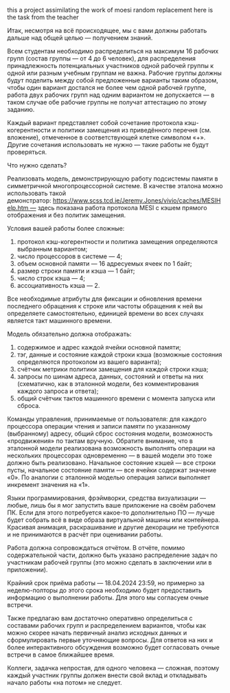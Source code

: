 this a project assimilating the work of moesi random replacement 
here is the task from the teacher   


Итак, несмотря на всё происходящее, мы с вами должны работать дальше над общей целью — получением знаний.

Всем студентам необходимо распределиться на максимум 16 рабочих групп (состав группы — от 4 до 6 человек), для распределения принадлежность потенциальных участников одной рабочей группы к одной или разным учебным группам не важна. Рабочие группы должны будут поделить между собой предложенные варианты таким образом, чтобы один вариант достался не более чем одной рабочей группе, работа двух рабочих групп над одним вариантом не допускается — в таком случае обе рабочие группы не получат аттестацию по этому заданию.

Каждый вариант представляет собой сочетание протокола кэш-когерентности и политики замещения из приведённого перечня (см. вложение), отмеченное в соответствующей клетке символом «+». Другие сочетания использовать не нужно — такие работы не будут проверяться.

Что нужно сделать?

 Реализовать модель, демонстрирующую работу подсистемы памяти в симметричной многопроцессорной системе. В качестве эталона можно использовать такой демонстратор: https://www.scss.tcd.ie/Jeremy.Jones/vivio/caches/MESIHelp.htm — здесь показана работа протокола MESI с кэшем прямого отображения и без политик замещения.

Условия вашей работы более сложные:
1) протокол кэш-когерентности и политика замещения определяются выбранным вариантом;
2) число процессоров в системе — 4;
3) объем основной памяти — 16 адресуемых ячеек по 1 байт;
4) размер строки памяти и кэша — 1 байт;
5) число строк кэша — 4;
6) ассоциативность кэша — 2.

Все необходимые атрибуты для фиксации и обновления времени последнего обращения к строке или частоты обращения к ней вы определяете самостоятельно, единицей времени во всех случаях является такт машинного времени.

Модель обязательно должна отображать:
1) содержимое и адрес каждой ячейки основной памяти;
2) тэг, данные и состояние каждой строки кэша (возможные состояния определяются протоколом из вашего варианта);
3) счётчик метрики политики замещения для каждой строки кэша;
4) запросы по шинам адреса, данных, состояний и ответы на них (схематично, как в эталонной модели, без комментирования каждого запроса и ответа);
5) общий счётчик тактов машинного времени с момента запуска или сброса.

Команды управления, принимаемые от пользователя: для каждого процессора операции чтения и записи памяти по указанному (выбранному) адресу, общий сброс состояния модели, возможность «продвижения» по тактам вручную. Обратите внимание, что в эталонной модели реализована возможность выполнять операции на нескольких процессорах одновременно — в вашей модели это тоже должно быть реализовано. Начальное состояние кэшей — все строки пусты, начальное состояние памяти — все ячейки содержат значение «0». По аналогии с эталонной моделью операция записи выполняет инкремент значения на «1».

Языки программирования, фрэймворки, средства визуализации — любые, лишь бы я мог запустить ваше приложение на своём рабочем ПК. Если для этого потребуется какое-то дополнительно ПО — лучше будет собрать всё в виде образа виртуальной машины или контейнера. Красивая анимация, раскрашивание и другие декорации не требуются и не принимаются в расчёт при оценивании работы.

Работа должна сопровождаться отчётом. В отчёте, помимо содержательной части, должно быть указано распределение задач по участникам рабочей группы (это можно сделать в заключении или в приложении).

Крайний срок приёма работы — 18.04.2024 23:59, но примерно за неделю-полторы до этого срока необходимо будет предоставить информацию о выполнении работы. Для этого мы согласуем очные встречи.

Также предлагаю вам достаточно оперативно определиться с составами рабочих групп и распределением вариантов, чтобы как можно скорее начать первичный анализ исходных данных и сформулировать первые уточняющие вопросы. Для ответов на них и более интерактивного обсуждения возможно будет согласовать очные встречи в самое ближайшее время.

Коллеги, задачка непростая, для одного человека — сложная, поэтому каждый участник группы должен внести свой вклад и откладывать начало работы «на потом» не следует.